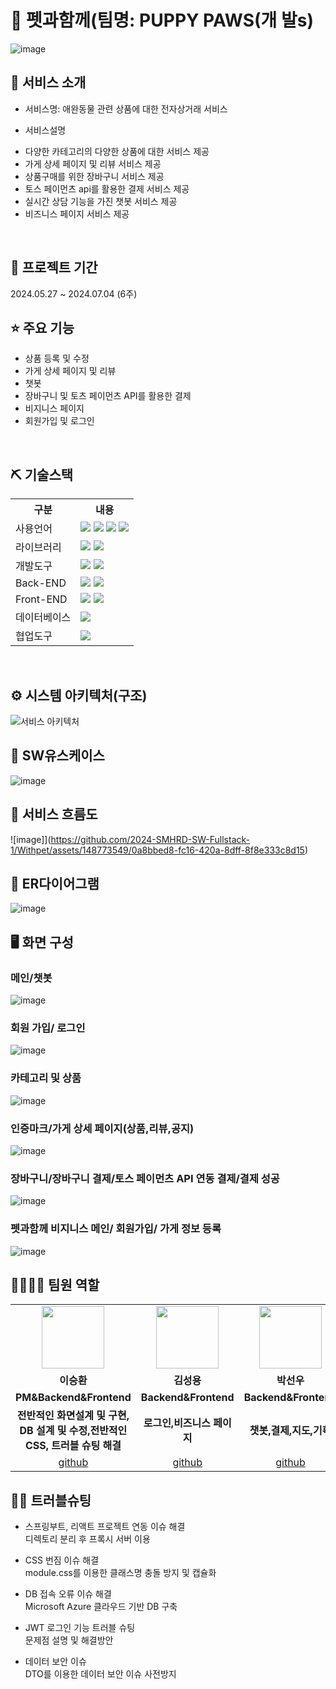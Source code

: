 # 📎 펫과함께(팀명: PUPPY PAWS(개 발s)
![image](https://github.com/2024-SMHRD-SW-Fullstack-1/Withpet/assets/148773549/acd8080c-c0cf-4451-8497-1ff973b0dff8)


## 👀 서비스 소개
* 서비스명: 애완동물 관련 상품에 대한 전자상거래 서비스

* 서비스설명
- 다양한 카테고리의 다양한 상품에 대한 서비스 제공
- 가게 상세 페이지 및 리뷰 서비스 제공
- 상품구매를 위한 장바구니 서비스 제공
- 토스 페이먼츠 api를 활용한 결제 서비스 제공
- 실시간 상담 기능을 가진 챗봇 서비스 제공
- 비즈니스 페이지 서비스 제공

<br>

## 📅 프로젝트 기간
2024.05.27 ~ 2024.07.04 (6주)
<br>

## ⭐ 주요 기능
* 상품 등록 및 수정
* 가게 상세 페이지 및 리뷰
* 챗봇
* 장바구니 및 토츠 페이먼츠 API를 활용한 결제
* 비지니스 페이지
* 회원가입 및 로그인
<br>

## ⛏ 기술스택
<table>
    <tr>
        <th>구분</th>
        <th>내용</th>
    </tr>
    <tr>
        <td>사용언어</td>
        <td>
            <img src="https://img.shields.io/badge/Java-007396?style=for-the-badge&logo=java&logoColor=white"/>
            <img src="https://img.shields.io/badge/HTML5-E34F26?style=for-the-badge&logo=HTML5&logoColor=white"/>
            <img src="https://img.shields.io/badge/CSS3-1572B6?style=for-the-badge&logo=CSS3&logoColor=white"/>
            <img src="https://img.shields.io/badge/JavaScript-F7DF1E?style=for-the-badge&logo=JavaScript&logoColor=white"/>
        </td>
    </tr>
    <tr>
        <td>라이브러리</td>
        <td>
            <img src="https://img.shields.io/badge/Redux-toolkit-%23593d88.svg?style=for-the-badge&logo=redux&logoColor=white" >
            <img src="https://img.shields.io/badge/React_Router-CA4245?style=for-the-badge&logo=react-router&logoColor=white">
        </td>
    </tr>
    <tr>
        <td>개발도구</td>
        <td>
            <img src="https://img.shields.io/badge/IntelliJ IDEA-000000?style=for-the-badge&logo=IntelliJ IDEA&logoColor=white"/> 
            <img src="https://img.shields.io/badge/VSCode-007ACC?style=for-the-badge&logo=VisualStudioCode&logoColor=white"/>
        </td>
    </tr>
    <tr>
        <td>Back-END</td>
        <td>
            <img src="https://img.shields.io/badge/Apache Tomcat-D22128?style=for-the-badge&logo=Apache Tomcat&logoColor=white"/>
            <img src="https://img.shields.io/badge/Spring Boot-6DB33F?style=for-the-badge&logo=Spring Boot&logoColor=white"/>
        </td>
    </tr>
    <tr>
        <td>Front-END</td>
        <td>
            <img src="https://img.shields.io/badge/React-61DAFB?style=for-the-badge&logo=React&logoColor=black">
            <img src="https://img.shields.io/badge/Node.js-339933?style=for-the-badge&logo=Node.js&logoColor=white"/> 
        </td>
    </tr>
    <tr>
        <td>데이터베이스</td>
        <td>
            <img src="https://img.shields.io/badge/MySQL-4479A1?style=for-the-badge&logo=MySQL&logoColor=white"/>             
        </td>
    </tr>
    <tr>
        <td>협업도구</td>
        <td>            
            <img src="https://img.shields.io/badge/GitHub-181717?style=for-the-badge&logo=GitHub&logoColor=white"/>
        </td>
    </tr>
</table>


<br>

## ⚙ 시스템 아키텍처(구조)
![서비스 아키텍처](https://github.com/2024-SMHRD-SW-Fullstack-1/Withpet/assets/148773549/31e3d558-3298-44bd-99f9-642344adecbd)
<br>

## 📌 SW유스케이스
![image](https://github.com/2024-SMHRD-SW-Fullstack-1/Withpet/assets/148773549/3d6ac396-b5b1-4c1d-bb48-65a8c229eab3)
<br>

## 📌 서비스 흐름도
![image]](https://github.com/2024-SMHRD-SW-Fullstack-1/Withpet/assets/148773549/0a8bbed8-fc16-420a-8dff-8f8e333c8d15)
<br>

## 📌 ER다이어그램
![image](https://github.com/2024-SMHRD-SW-Fullstack-1/Withpet/assets/148773549/fb3d91e7-2900-4430-b263-6b88a483c702)
<br>

## 🖥 화면 구성

### 메인/챗봇
![image](https://github.com/2024-SMHRD-SW-Fullstack-1/Withpet/assets/148773549/a310385f-606f-43f1-8568-f832aac6676b)
<br>

### 회원 가입/ 로그인
![image](https://github.com/2024-SMHRD-SW-Fullstack-1/Withpet/assets/148773549/3ed70ed8-8f2f-4f43-962d-70f8433d9410)
<br>

### 카테고리 및 상품
![image](https://github.com/2024-SMHRD-SW-Fullstack-1/Withpet/assets/148773549/bb94dcfc-456b-4a71-8367-f38904045638)
<br>

### 인증마크/가게 상세 페이지(상품,리뷰,공지)
![image](https://github.com/2024-SMHRD-SW-Fullstack-1/Withpet/assets/148773549/8592239a-8bcd-4c99-9ad2-4e5d2fcd9753)
<br>

### 장바구니/장바구니 결제/토스 페이먼츠 API 연동 결제/결제 성공
![image](https://github.com/2024-SMHRD-SW-Fullstack-1/Withpet/assets/148773549/bef5ade9-ec8b-468a-9471-8a04ff9b0953)
<br>

### 펫과함께 비지니스 메인/ 회원가입/ 가게 정보 등록
![image](https://github.com/2024-SMHRD-SW-Fullstack-1/Withpet/assets/148773549/2ae278d6-5bfe-48e5-9e36-c0f8caf471d0)
<br>

## 👨‍👩‍👦‍👦 팀원 역할
<table>
  <tr>
    <td align="center"><img src="https://item.kakaocdn.net/do/fd49574de6581aa2a91d82ff6adb6c0115b3f4e3c2033bfd702a321ec6eda72c" width="100" height="100"/></td>
    <td align="center"><img src="https://mb.ntdtv.kr/assets/uploads/2019/01/Screen-Shot-2019-01-08-at-4.31.55-PM-e1546932545978.png" width="100" height="100"/></td>
    <td align="center"><img src="https://mblogthumb-phinf.pstatic.net/20160127_177/krazymouse_1453865104404DjQIi_PNG/%C4%AB%C4%AB%BF%C0%C7%C1%B7%BB%C1%EE_%B6%F3%C0%CC%BE%F0.png?type=w2" width="100" height="100"/></td>
    <td align="center"><img src="https://i.pinimg.com/236x/ed/bb/53/edbb53d4f6dd710431c1140551404af9.jpg" width="100" height="100"/></td>    
  </tr>
  <tr>
    <td align="center"><strong>이승환</strong></td>
    <td align="center"><strong>김성용</strong></td>
    <td align="center"><strong>박선우</strong></td>
    <td align="center"><strong>차한솔</strong></td>  
  </tr>
  <tr>
    <td align="center"><b>PM&Backend&Frontend</b></td>
    <td align="center"><b>Backend&Frontend</b></td>
    <td align="center"><b>Backend&Frontend</b></td>
    <td align="center"><b>Backend&Frontend</b></td>
  </tr>
  <tr>
    <td align="center"><b>전반적인 화면설계 및 구현,
        DB 설계 및 수정,전반적인 CSS,
        트러블 슈팅 해결</b></td>
    <td align="center"><b>로그인,비즈니스 페이지</b></td>
    <td align="center"><b>챗봇,결제,지도,기획</b></td>
    <td align="center"><b>회원가입,로그인</b></td>
  </tr>
  <tr>
    <td align="center"><a href="https://github.com/sonic8-8" target='_blank'>github</a></td>
    <td align="center"><a href="https://github.com/ksy2666" target='_blank'>github</a></td>
    <td align="center"><a href="https://github.com/17season" target='_blank'>github</a></td>
    <td align="center"><a href="https://github.com/hansol1998" target='_blank'>github</a></td>
  </tr>
</table>

## 🤾‍♂️ 트러블슈팅
  
* 스프링부트, 리액트 프로젝트 연동 이슈 해결<br>
 디렉토리 분리 후 프록시 서버 이용
 
* CSS 번짐 이슈 해결<br>
 module.css를 이용한 클래스명 충돌 방지 및 캡슐화

* DB 접속 오류 이슈 해결<br>
 Microsoft Azure 클라우드 기반 DB 구축

* JWT 로그인 기능 트러블 슈팅<br>
 문제점 설명 및 해결방안

* 데이터 보안 이슈<br>
 DTO를 이용한 데이터 보안 이슈 사전방지


